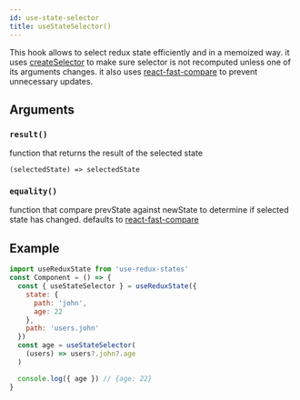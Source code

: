 ```yaml
---
id: use-state-selector
title: useStateSelector()
---
```


This hook allows to select redux state efficiently and in a memoized way.
it uses [createSelector](https://github.com/reduxjs/reselect#createselectorinputselectors--inputselectors-resultfunc) to make sure selector is not recomputed unless one of its arguments changes.
it also uses [react-fast-compare](https://github.com/FormidableLabs/react-fast-compare) to prevent unnecessary updates.

## Arguments

### `result()`

function that returns the result of the selected state

```
(selectedState) => selectedState
```

### `equality()`

function that compare prevState against newState to determine if selected state has changed. defaults to [react-fast-compare](https://github.com/FormidableLabs/react-fast-compare)

## Example

```jsx
import useReduxState from 'use-redux-states'
const Component = () => {
  const { useStateSelector } = useReduxState({
    state: {
      path: 'john',
      age: 22
    },
    path: 'users.john'
  })
  const age = useStateSelector(
    (users) => users?.john?.age
  )

  console.log({ age }) // {age: 22}
}
```
